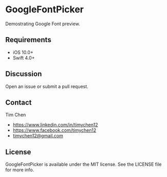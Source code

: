 # GoogleFontPicker

Demostrating Google Font preview.

## Requirements
* iOS 10.0+
* Swift 4.0+

## Discussion

Open an issue or submit a pull request.


## Contact

Tim Chen

- https://www.linkedin.com/in/timychen12
- https://www.facebook.com/timychen12
- timychen12@gmail.com

## License

GoogleFontPicker is available under the MIT license. See the LICENSE file for more info.
